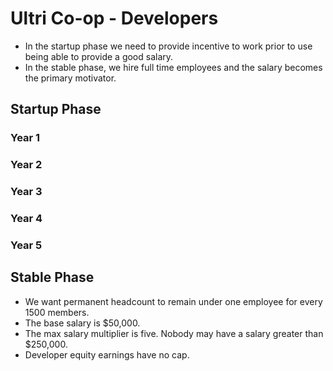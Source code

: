 # Ultri Co-op - Developers

* In the startup phase we need to provide incentive to work prior to use being able to provide a good salary. 
* In the stable phase, we hire full time employees and the salary becomes the primary motivator.

## Startup Phase

### Year 1

### Year 2

### Year 3

### Year 4

### Year 5


## Stable Phase

* We want permanent headcount to remain under one employee for every 1500 members.
* The base salary is $50,000.
* The max salary multiplier is five. Nobody may have a salary greater than $250,000.
* Developer equity earnings have no cap.
